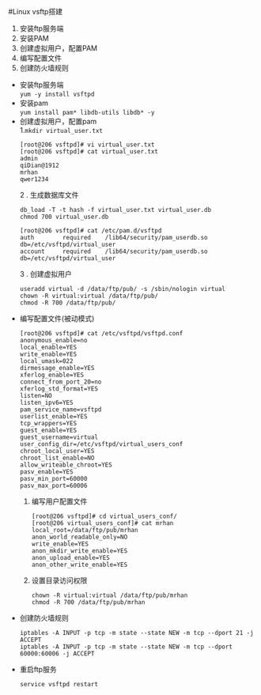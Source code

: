 #Linux vsftp搭建
1. 安装ftp服务端
2. 安装PAM
3. 创建虚拟用户，配置PAM
4. 编写配置文件
5. 创建防火墙规则

- 安装ftp服务端  
`yum -y install vsftpd`
- 安装pam  
`yum install pam* libdb-utils libdb* -y`
- 创建虚拟用户，配置pam  
    1.`mkdir virtual_user.txt `   
    ````
    [root@206 vsftpd]# vi virtual_user.txt 
    [root@206 vsftpd]# cat virtual_user.txt
    admin
    qiDian@1912
    mrhan
    qwer1234
    ````  
    2 . 生成数据库文件
    ````
    db_load -T -t hash -f virtual_user.txt virtual_user.db
    chmod 700 virtual_user.db
    ````  
    ````
    [root@206 vsftpd]# cat /etc/pam.d/vsftpd
    auth        required    /lib64/security/pam_userdb.so db=/etc/vsftpd/virtual_user
    account     required    /lib64/security/pam_userdb.so db=/etc/vsftpd/virtual_user
    ````  
    3 . 创建虚拟用户
    ````
    useradd virtual -d /data/ftp/pub/ -s /sbin/nologin virtual
    chown -R virtual:virtual /data/ftp/pub/
    chmod -R 700 /data/ftp/pub/
    ````  
- 编写配置文件(被动模式)
    ````
    [root@206 vsftpd]# cat /etc/vsftpd/vsftpd.conf 
    anonymous_enable=no
    local_enable=YES
    write_enable=YES
    local_umask=022
    dirmessage_enable=YES
    xferlog_enable=YES
    connect_from_port_20=no
    xferlog_std_format=YES
    listen=NO
    listen_ipv6=YES
    pam_service_name=vsftpd
    userlist_enable=YES
    tcp_wrappers=YES
    guest_enable=YES
    guest_username=virtual
    user_config_dir=/etc/vsftpd/virtual_users_conf
    chroot_local_user=YES
    chroot_list_enable=NO
    allow_writeable_chroot=YES
    pasv_enable=YES
    pasv_min_port=60000
    pasv_max_port=60006
    ````  
    1. 编写用户配置文件
        ````
        [root@206 vsftpd]# cd virtual_users_conf/
        [root@206 virtual_users_conf]# cat mrhan 
        local_root=/data/ftp/pub/mrhan
        anon_world_readable_only=NO
        write_enable=YES
        anon_mkdir_write_enable=YES
        anon_upload_enable=YES
        anon_other_write_enable=YES
        ````   
     2. 设置目录访问权限
        ````
        chown -R virtual:virtual /data/ftp/pub/mrhan
        chmod -R 700 /data/ftp/pub/mrhan
        ````
- 创建防火墙规则
   ````
   iptables -A INPUT -p tcp -m state --state NEW -m tcp --dport 21 -j ACCEPT
   iptables -A INPUT -p tcp -m state --state NEW -m tcp --dport 60000:60006 -j ACCEPT
   ````
- 重启ftp服务
   ````
   service vsftpd restart
   ````